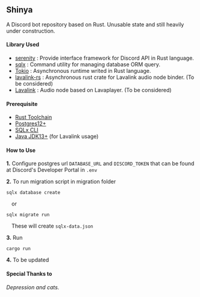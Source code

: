 ## Shinya
A Discord bot repository based on Rust. Unusable state and still heavily under construction.

#### Library Used
- [serenity](https://github.com/serenity-rs/serenity) : Provide interface framework for Discord API in Rust language.
- [sqlx](https://github.com/ant32/sqlx) : Command utility for managing database ORM query.
- [Tokio](https://github.com/tokio-rs/tokio) : Asynchronous runtime writed in Rust language.
- [lavalink-rs](https://gitlab.com/nitsuga5124/lavalink-rs/) : Asynchronous rust crate for Lavalink audio node binder. (To be considered)
- [Lavalink](https://github.com/Frederikam/Lavalink) : Audio node based on Lavaplayer. (To be considered)

#### Prerequisite
- [Rust Toolchain](https://www.rust-lang.org/tools/install)
- [Postgres12+](https://www.postgresql.org/download/)
- [SQLx CLI](https://github.com/launchbadge/sqlx/tree/master/sqlx-cli#install)
- [Java JDK13+](https://www.oracle.com/java/technologies/javase-jdk13-downloads.html) (for Lavalink usage)

#### How to Use
**1.** Configure postgres url `DATABASE_URL` and `DISCORD_TOKEN` that can be found at Discord's Developer Portal in `.env`

**2.** To run migration script in migration folder

```
sqlx database create
```
&emsp;or

```
sqlx migrate run
```
&emsp;These will create `sqlx-data.json`

**3.** Run

```
cargo run
```
**4.** To be updated

#### Special Thanks to
_Depression and cats._
